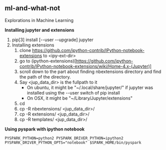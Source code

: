 ## ml-and-what-not ##

Explorations in Machine Learning


**Installing jupyter and extensions**

1. pip[3] install [--user --upgrade] jupyter
1. Installing extensions 
   1. clone https://github.com/ipython-contrib/IPython-notebook-extensions to \<ipy-ext-dir\>
   1. go to (ipython-extensions)[https://github.com/ipython-contrib/IPython-notebook-extensions/wiki/Home-4.x-(Jupyter)]
   1. scroll down to the part about finding nbextensions directory and find the path of the directory.
   1. Say \<jup_data_dir\> is the fullpath to it
      * On ubuntu, it might be "~/.local/share/jupyter/" if jupyter was installed using the --user switch of pip install
      * On OSX, it might be "~/Library/Jupyter/extensions"
   1. cd <ipy-ext-dir>
   1. cp -R nbextensions/ \<jup_data_dir\>/
   1. cp -R extensions/   \<jup_data_dir\>/
   1. cp -R templates/    \<jup_data_dir\>/


**Using pyspark with ipython notebook**

```
PYSPARK_PYTHON=python2 PYSPARK_DRIVER_PYTHON=ipython2 PYSPARK_DRIVER_PYTHON_OPTS="notebook" $SPARK_HOME/bin/pyspark
```
